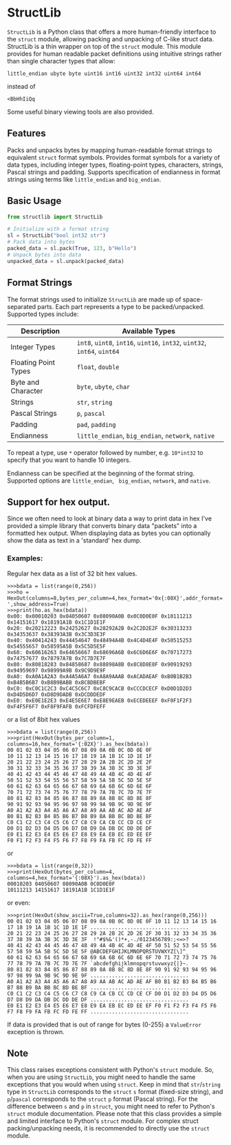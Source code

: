 # StructLib

`StructLib` is a Python class that offers a more human-friendly interface to the `struct` module,
allowing packing and unpacking of C-like struct data.  StructLib is a thin wrapper on top of
the `struct` module.  This module provides for human readable packet definitions using intuitive
strings rather than single character types that allow:

`little_endian ubyte byte uint16 int16 uint32 int32 uint64 int64`

instead of

`<BbHhIiQq`

Some useful binary viewing tools are also provided.

## Features

Packs and unpacks bytes by mapping human-readable format strings to equivalent `struct` format symbols.
Provides format symbols for a variety of data types, including integer types, floating-point types,
characters, strings, Pascal strings and padding.
Supports specification of endianness in format strings using terms like `little_endian` and `big_endian`.

## Basic Usage

```python 
from structlib import StructLib

# Initialize with a format string
sl = StructLib("bool int32 str")
# Pack data into bytes
packed_data = sl.pack(True, 123, b"Hello")
# Unpack bytes into data
unpacked_data = sl.unpack(packed_data) 
```

## Format Strings

The format strings used to initialize `StructLib` are made up of space-separated parts.
Each part represents a type to be packed/unpacked.
Supported types include:

| Description            | Available Types                                   |
| ---------------------- | ------------------------------------------------- |
| Integer Types          | `int8`, `uint8`, `int16`, `uint16`, `int32`, `uint32`, `int64`, `uint64` |
| Floating Point Types   | `float`, `double`                                 |
| Byte and Character     | `byte`, `ubyte`, `char`                           |
| Strings                | `str`, `string`                                   |
| Pascal Strings         | `p`, `pascal`                                     |
| Padding                | `pad`, `padding`                                  |
| Endianness             | `little_endian`, `big_endian`, `network`, `native`|



To repeat a type, use `*` operator followed by number, e.g. `10*int32` to specify that you want to
handle 10 integers.

Endianness can be specified at the beginning of the format string. Supported options are `little_endian`, `
big_endian`, `network`, and `native`.

## Support for hex output.

Since we often need to look at binary data a way to print data in hex I've provided a simple
library that converts binary data "packets" into a formatted hex output.  When displaying data as
bytes you can optionally show the data as text in a 'standard' hex dump.


### Examples:

Regular hex data as a list of 32 bit hex values.

```text
>>>bdata = list(range(0,256))
>>>ho = HexOut(columns=8,bytes_per_column=4,hex_format='0x{:08X}',addr_format='0x{:02X}: ',show_address=True)
>>>print(ho.as_hex(bdata))
0x00: 0x00010203 0x04050607 0x08090A0B 0x0C0D0E0F 0x10111213 0x14151617 0x18191A1B 0x1C1D1E1F
0x20: 0x20212223 0x24252627 0x28292A2B 0x2C2D2E2F 0x30313233 0x34353637 0x38393A3B 0x3C3D3E3F
0x40: 0x40414243 0x44454647 0x48494A4B 0x4C4D4E4F 0x50515253 0x54555657 0x58595A5B 0x5C5D5E5F
0x60: 0x60616263 0x64656667 0x68696A6B 0x6C6D6E6F 0x70717273 0x74757677 0x78797A7B 0x7C7D7E7F
0x80: 0x80818283 0x84858687 0x88898A8B 0x8C8D8E8F 0x90919293 0x94959697 0x98999A9B 0x9C9D9E9F
0xA0: 0xA0A1A2A3 0xA4A5A6A7 0xA8A9AAAB 0xACADAEAF 0xB0B1B2B3 0xB4B5B6B7 0xB8B9BABB 0xBCBDBEBF
0xC0: 0xC0C1C2C3 0xC4C5C6C7 0xC8C9CACB 0xCCCDCECF 0xD0D1D2D3 0xD4D5D6D7 0xD8D9DADB 0xDCDDDEDF
0xE0: 0xE0E1E2E3 0xE4E5E6E7 0xE8E9EAEB 0xECEDEEEF 0xF0F1F2F3 0xF4F5F6F7 0xF8F9FAFB 0xFCFDFEFF
```
or a list of 8bit hex values
```text
>>>bdata = list(range(0,256))
>>>print(HexOut(bytes_per_column=1, columns=16,hex_format='{:02X}').as_hex(bdata))
00 01 02 03 04 05 06 07 08 09 0A 0B 0C 0D 0E 0F
10 11 12 13 14 15 16 17 18 19 1A 1B 1C 1D 1E 1F
20 21 22 23 24 25 26 27 28 29 2A 2B 2C 2D 2E 2F
30 31 32 33 34 35 36 37 38 39 3A 3B 3C 3D 3E 3F
40 41 42 43 44 45 46 47 48 49 4A 4B 4C 4D 4E 4F
50 51 52 53 54 55 56 57 58 59 5A 5B 5C 5D 5E 5F
60 61 62 63 64 65 66 67 68 69 6A 6B 6C 6D 6E 6F
70 71 72 73 74 75 76 77 78 79 7A 7B 7C 7D 7E 7F
80 81 82 83 84 85 86 87 88 89 8A 8B 8C 8D 8E 8F
90 91 92 93 94 95 96 97 98 99 9A 9B 9C 9D 9E 9F
A0 A1 A2 A3 A4 A5 A6 A7 A8 A9 AA AB AC AD AE AF
B0 B1 B2 B3 B4 B5 B6 B7 B8 B9 BA BB BC BD BE BF
C0 C1 C2 C3 C4 C5 C6 C7 C8 C9 CA CB CC CD CE CF
D0 D1 D2 D3 D4 D5 D6 D7 D8 D9 DA DB DC DD DE DF
E0 E1 E2 E3 E4 E5 E6 E7 E8 E9 EA EB EC ED EE EF
F0 F1 F2 F3 F4 F5 F6 F7 F8 F9 FA FB FC FD FE FF
```
or

```text
>>>bdata = list(range(0,32))
>>>print(HexOut(bytes_per_column=4, columns=4,hex_format='{:08X}').as_hex(bdata))
00010203 04050607 08090A0B 0C0D0E0F
10111213 14151617 18191A1B 1C1D1E1F
```

or even:

```text
>>>print(HexOut(show_ascii=True,columns=32).as_hex(range(0,256)))
00 01 02 03 04 05 06 07 08 09 0A 0B 0C 0D 0E 0F 10 11 12 13 14 15 16 17 18 19 1A 1B 1C 1D 1E 1F ................................
20 21 22 23 24 25 26 27 28 29 2A 2B 2C 2D 2E 2F 30 31 32 33 34 35 36 37 38 39 3A 3B 3C 3D 3E 3F  !"#$%&'()*+,-./0123456789:;<=>?
40 41 42 43 44 45 46 47 48 49 4A 4B 4C 4D 4E 4F 50 51 52 53 54 55 56 57 58 59 5A 5B 5C 5D 5E 5F @ABCDEFGHIJKLMNOPQRSTUVWXYZ[\]^_
60 61 62 63 64 65 66 67 68 69 6A 6B 6C 6D 6E 6F 70 71 72 73 74 75 76 77 78 79 7A 7B 7C 7D 7E 7F `abcdefghijklmnopqrstuvwxyz{|}~.
80 81 82 83 84 85 86 87 88 89 8A 8B 8C 8D 8E 8F 90 91 92 93 94 95 96 97 98 99 9A 9B 9C 9D 9E 9F ................................
A0 A1 A2 A3 A4 A5 A6 A7 A8 A9 AA AB AC AD AE AF B0 B1 B2 B3 B4 B5 B6 B7 B8 B9 BA BB BC BD BE BF ................................
C0 C1 C2 C3 C4 C5 C6 C7 C8 C9 CA CB CC CD CE CF D0 D1 D2 D3 D4 D5 D6 D7 D8 D9 DA DB DC DD DE DF ................................
E0 E1 E2 E3 E4 E5 E6 E7 E8 E9 EA EB EC ED EE EF F0 F1 F2 F3 F4 F5 F6 F7 F8 F9 FA FB FC FD FE FF ................................
```

If data is provided that is out of range for bytes (0-255) a `ValueError` exception is thrown.

## Note

This class raises exceptions consistent with Python's `struct` module. So, when you are using `StructLib`,
you might need to handle the same exceptions that you would when using `struct`.
Keep in mind that `str`/`string` type in `StructLib` corresponds to the `struct` `s` format
(fixed-size string), and `p`/`pascal` corresponds to the `struct` `p` format (Pascal string). For the
difference between `s` and `p` in `struct`, you might need to refer to Python's `struct` module documentation.
Please note that this class provides a simple and limited interface to Python's `struct` module. For complex
struct packing/unpacking needs, it is recommended to directly use the `struct` module.



